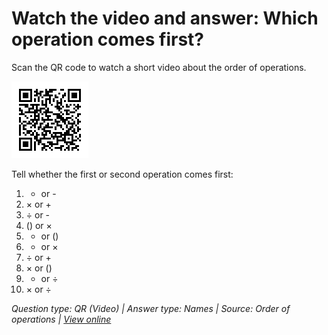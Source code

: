 # Watch the video and answer: Which operation comes first?

Scan the QR code to watch a short video about the order of operations.

![QR Code](qr.png)

Tell whether the first or second operation comes first:
1. + or -
2. × or +
3. ÷ or -
4. () or ×
5. + or ()
6. - or ×
7. ÷ or +
8. × or ()
9. - or ÷
10. × or ÷

*Question type: QR (Video) | Answer type: Names | Source: Order of operations | [View online](https://blog.session.it/quiz/decks/fun-math/questions/010/question)*
